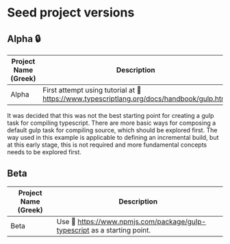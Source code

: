 
# Seed project versions

## Alpha :lock:

Project Name (Greek) | Description
---------------------|------------
Alpha | First attempt using tutorial at :link: https://www.typescriptlang.org/docs/handbook/gulp.html

It was decided that this was not the best starting point for creating a gulp task for
compiling typescript. There are more basic ways for composing a default gulp task for
compiling source, which should be explored first. The way used in this example is
applicable to defining an incremental build, but at this early stage, this is not required
and more fundamental concepts needs to be explored first.

## Beta

Project Name (Greek) | Description
---------------------|------------
Beta  | Use :link: https://www.npmjs.com/package/gulp-typescript as a starting point.

